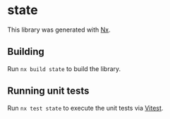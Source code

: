 # state

This library was generated with [Nx](https://nx.dev).

## Building

Run `nx build state` to build the library.

## Running unit tests

Run `nx test state` to execute the unit tests via [Vitest](https://vitest.dev/).
